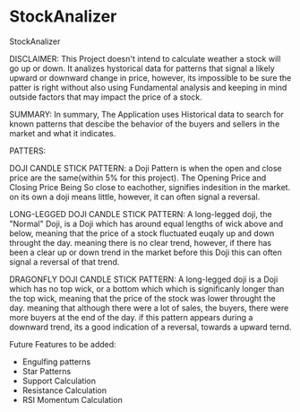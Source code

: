 # StockAnalizer
StockAnalizer

DISCLAIMER: This Project doesn't intend to calculate weather a stock will go up or down. It analizes hystorical data for patterns that signal a likely upward or downward change in price, however, its impossible to be sure the patter is right without also using Fundamental analysis and keeping in mind outside factors that may impact the price of a stock.

SUMMARY:
In summary, The Application uses Historical data to search for known patterns that descibe the behavior of the buyers and sellers in the market and what it indicates.

PATTERS:

DOJI CANDLE STICK PATTERN:
a Doji Pattern is when the open and close price are the same(within 5% for this project).
The Opening Price and Closing Price Being So close to eachother, signifies indesition in the market.
on its own a doji means little, however, it can often signal a reversal.

LONG-LEGGED DOJI CANDLE STICK PATTERN:
A long-legged doji, the "Normal" Doji, is a Doji which has around equal lengths of wick above and below, meaning that the price of a stock fluctuated euqaly up and down throught the day. meaning there is no clear trend, however, if there has been a clear up or down trend in the market before this Doji this can often signal a reversal of that trend.

DRAGONFLY DOJI CANDLE STICK PATTERN:
A long-legged doji is a Doji which has no top wick, or a bottom which which is significanly longer than the top wick, meaning that the price of the stock was lower throught the day. meaning that although there were a lot of sales, the buyers, there were more buyers at the end of the day. if this pattern appears during a downward trend, its a good indication of a reversal, towards a upward ternd.

Future Features to be added:
- Engulfing patterns
- Star Patterns
- Support Calculation
- Resistance Calculation
- RSI Momentum Calculation
